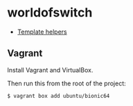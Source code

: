 # worldofswitch

* [Template helpers](https://github.com/benbarden/worldofswitch/wiki/Template-helpers)

## Vagrant

Install Vagrant and VirtualBox.

Then run this from the root of the project:

    $ vagrant box add ubuntu/bionic64

